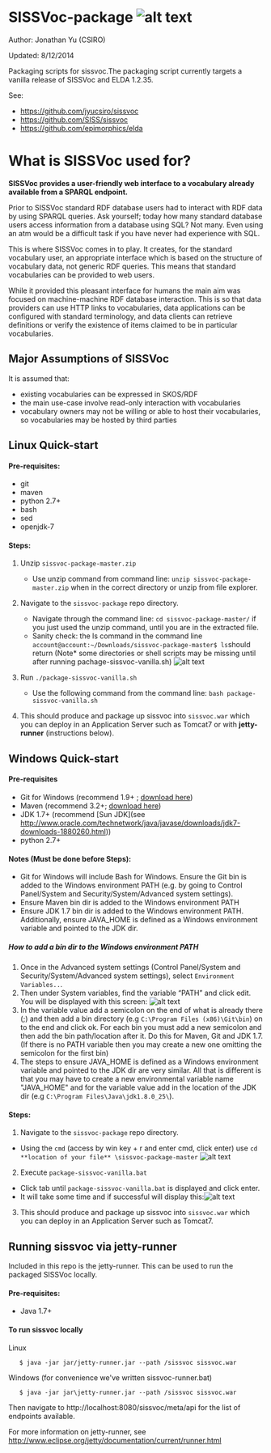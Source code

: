 SISSVoc-package ![alt text](http://i.imgur.com/llD3KFb.jpg "CSIRO")
===============
Author: Jonathan Yu (CSIRO) 

Updated: 8/12/2014


Packaging scripts for sissvoc.The packaging script currently targets a vanilla release of SISSVoc and ELDA 1.2.35.

See: 
- https://github.com/jyucsiro/sissvoc
- https://github.com/SISS/sissvoc
- https://github.com/epimorphics/elda

# What is SISSVoc used for?

**SISSVoc provides a user-friendly web interface to a vocabulary already available from a SPARQL endpoint.**

Prior to SISSVoc standard RDF database users had to interact with RDF data by using SPARQL queries. Ask yourself; today how many standard database users access information from a database using SQL? Not many. Even using an atm would be a difficult task if you have never had experience with SQL.

This is where SISSVoc comes in to play. It creates, for the standard vocabulary user, an appropriate interface which is based on the structure of vocabulary data, not generic RDF queries. This means that standard vocabularies can be provided to web users.

While it provided this pleasant interface for humans the main aim was focused on machine-machine RDF database interaction. This is so that data providers can use HTTP links to vocabularies, data applications can be configured with standard terminology, and data clients can retrieve definitions or verify the existence of items claimed to be in particular vocabularies.

## Major Assumptions of SISSVoc

It is assumed that:

- existing vocabularies can be expressed in SKOS/RDF 
- the main use-case involve read-only interaction with vocabularies 
- vocabulary owners may not be willing or able to host their vocabularies, so vocabularies may be hosted by third parties 


Linux Quick-start
-----------------

#### Pre-requisites:
* git
* maven
* python 2.7+
* bash
* sed
* openjdk-7

#### Steps:
1. Unzip `sissvoc-package-master.zip` 
   * Use unzip command from command line: `unzip sissvoc-package-master.zip` when in the correct directory or unzip from file explorer.
2. Navigate to the `sissvoc-package` repo directory.
   * Navigate through the command line: `cd sissvoc-package-master/` if you just used the unzip command, until you are in the extracted file.
   * Sanity check: the ls command in the command line `account@account:~/Downloads/sissvoc-package-master$ ls`should return (Note* some directories or shell scripts may be missing until after running pachage-sissvoc-vanilla.sh)
![alt text](http://i.imgur.com/EIYnvfK.png "output")

3. Run `./package-sissvoc-vanilla.sh`
   * Use the following command from the command line: `bash package-sissvoc-vanilla.sh`
4. This should produce and package up sissvoc into `sissvoc.war` which you can deploy in an Application Server such as Tomcat7 or with **jetty-runner** (instructions below).


Windows Quick-start
-------------------

#### Pre-requisites
* Git for Windows (recommend 1.9+ ; [download here](http://git-scm.com/download/win))
* Maven (recommend 3.2+; [download here](http://maven.apache.org/download.cgi))
* JDK 1.7+ (recommend [Sun JDK](see http://www.oracle.com/technetwork/java/javase/downloads/jdk7-downloads-1880260.html))
* python 2.7+


#### Notes (Must be done before Steps):
- Git for Windows will include Bash for Windows. Ensure the Git bin is added to the Windows environment PATH (e.g. by going to Control Panel/System and Security/System/Advanced system settings).
- Ensure Maven bin dir is  added to the Windows environment PATH
- Ensure JDK 1.7 bin dir is added to the Windows environment PATH. Additionally, ensure JAVA_HOME is defined as a Windows environment variable and pointed to the JDK dir.

##### How to add a bin dir to the Windows environment PATH
1. Once in the Advanced system settings (Control Panel/System and Security/System/Advanced system settings), select `Environment Variables..`.
2. Then under System variables, find the variable “PATH” and click edit.  You will be displayed with this screen:
![alt text](http://i.imgur.com/7eBt9iV.png "Example of adding the Git bin to the PATH variable")
3. In the variable value add a semicolon on the end of what is already there (;) and then add a bin directory (e.g `C:\Program Files (x86)\Git\bin`) on to the end and click ok. For each bin you must add a new semicolon and then add the bin path/location after it. Do this for Maven, Git and JDK 1.7.  (If there is no PATH variable then you may create a new one omitting the semicolon for the first bin)
4. The steps to ensure JAVA_HOME is defined as a Windows environment variable and pointed to the JDK dir are very similar. All that is different is that you may have to create a new environmental variable name "JAVA_HOME" and for the variable value add in the location of the JDK dir (e.g `C:\Program Files\Java\jdk1.8.0_25\`).

#### Steps:
1. Navigate to the `sissvoc-package` repo directory.
  * Using the `cmd` (access by win key + r and enter cmd, click enter) use `cd **location of your file** \sissvoc-package-master`  ![alt text](http://i.imgur.com/XDJ8ZmK.png "an example")
2. Execute `package-sissvoc-vanilla.bat` 
  * Click tab until `package-sissvoc-vanilla.bat` is displayed and click enter.
  * It will take some time and if successful will display this:![alt text](http://i.imgur.com/dRpO9SW.png "success")
3. This should produce and package up sissvoc into `sissvoc.war` which you can deploy in an Application Server such as Tomcat7.


Running sissvoc via jetty-runner
--------------------------------

Included in this repo is the jetty-runner. This can be used to run the packaged SISSVoc locally. 

#### Pre-requisites:
* Java 1.7+

#### To run sissvoc locally

Linux
```
   $ java -jar jar/jetty-runner.jar --path /sissvoc sissvoc.war
```   
Windows (for convenience we've written sissvoc-runner.bat)
```
   $ java -jar jar\jetty-runner.jar --path /sissvoc sissvoc.war
```   
   
Then navigate to http://localhost:8080/sissvoc/meta/api for the list of endpoints available.

For more information on jetty-runner, see http://www.eclipse.org/jetty/documentation/current/runner.html






